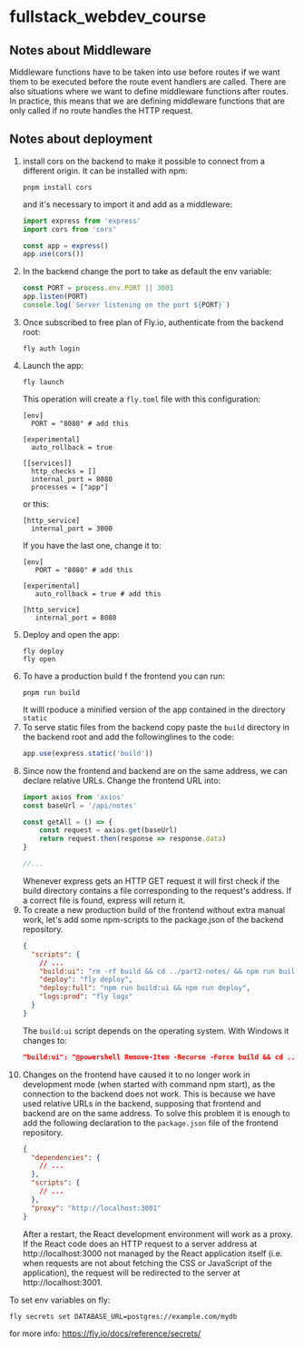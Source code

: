 # fullstack_webdev_course
## Notes about Middleware
Middleware functions have to be taken into use before routes if we want them to be executed before the route event handlers are called. 
There are also situations where we want to define middleware functions after routes. 
In practice, this means that we are defining middleware functions that are only called if no route handles the HTTP request.
## Notes about deployment
1. install cors on the backend to make it possible to connect from a different origin.
It can be installed with npm:
    ```
    pnpm install cors
    ```
   and it's necessary to import it and add as a middleware:
    ```javascript
    import express from 'express'
    import cors from 'cors'
    
    const app = express()
    app.use(cors())
    ```
2. In the backend change the port to take as default the env variable:
    ```javascript
    const PORT = process.env.PORT || 3001
    app.listen(PORT)
    console.log(`Server listening on the port ${PORT}`)
    ```
3. Once subscribed to free plan of Fly.io, authenticate from the backend root:
    ```
    fly auth login
    ```
4. Launch the app:
    ```
    fly launch
    ```
   This operation will create a `fly.toml` file with this configuration:
    ```
    [env]
      PORT = "8080" # add this
    
    [experimental]
      auto_rollback = true
    
    [[services]]
      http_checks = []
      internal_port = 8080 
      processes = ["app"]
    ```
    or this:
    ```
    [http_service]
      internal_port = 3000
    ```
   If you have the last one, change it to:
    ``` 
   [env]
       PORT = "8080" # add this
   
   [experimental]
       auto_rollback = true # add this

   [http_service]
       internal_port = 8080
    ```
5. Deploy and open the app:
    ```
    fly deploy
    fly open
    ```
6. To have a production build f the frontend you can run:
    ```
    pnpm run build
    ```
    It willl rpoduce a minified version of the app contained in the directory `static`
7. To serve static files from the backend copy paste the `build` directory in the backend root and add the followinglines to the code:
    ```javascript
    app.use(express.static('build'))
    ```
8. Since now the frontend and backend are on the same address, we can declare relative URLs.
Change the frontend URL into:
    ```javascript
    import axios from 'axios'
    const baseUrl = '/api/notes'
    
    const getAll = () => {
        const request = axios.get(baseUrl)
        return request.then(response => response.data)
    }
    
    //...
    ```
    Whenever express gets an HTTP GET request it will first check if the build directory contains a file corresponding to the request's address. 
If a correct file is found, express will return it.
9. To create a new production build of the frontend without extra manual work, let's add some npm-scripts to the package.json of the backend repository.
    ```json
    {
      "scripts": {
        // ...
        "build:ui": "rm -rf build && cd ../part2-notes/ && npm run build && cp -r build ../notes-backend",
        "deploy": "fly deploy",
        "deploy:full": "npm run build:ui && npm run deploy",    
        "logs:prod": "fly logs"
      }
    }
    ```
    The `build:ui` script depends on the operating system. With Windows it changes to:
    ```json
    "build:ui": "@powershell Remove-Item -Recurse -Force build && cd ../frontend && npm run build && @powershell Copy-Item build -Recurse ../backend", 
    ```
10. Changes on the frontend have caused it to no longer work in development mode (when started with command npm start), as the connection to the backend does not work.
This is because we have used relative URLs in the backend, supposing that frontend and backend are on the same address.
To solve this problem it is enough to add the following declaration to the `package.json` file of the frontend repository.
    ```json
    {
      "dependencies": {
        // ...
      },
      "scripts": {
        // ...
      },
      "proxy": "http://localhost:3001"
    }
    ```
    After a restart, the React development environment will work as a proxy. If the React code does an HTTP request to a server address at http://localhost:3000 not managed by the React application itself (i.e. when requests are not about fetching the CSS or JavaScript of the application), the request will be redirected to the server at http://localhost:3001.

To set env variables on fly:
```
fly secrets set DATABASE_URL=postgres://example.com/mydb 
```
for more info: https://fly.io/docs/reference/secrets/